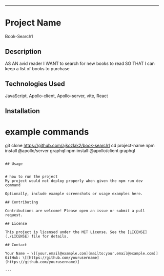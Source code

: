 ---

# Project Name
Book-Search1
## Description

AS AN avid reader
I WANT to search for new books to read
SO THAT I can keep a list of books to purchase

## Technologies Used

JavaScript, Apollo-client, Apollo-server, vite, React

## Installation

# example commands
git clone https://github.com/ajkozlak2/book-search1
cd project-name
npm install @apollo/server graphql
npm install @apollo/client graphql
```

## Usage


# how to run the project
My project would not deploy properly when given the npm run dev command

Optionally, include example screenshots or usage examples here.

## Contributing

Contributions are welcome! Please open an issue or submit a pull request.

## License

This project is licensed under the MIT License. See the [LICENSE](./LICENSE) file for details.

## Contact

Your Name – \[[your.email@example.com](mailto:your.email@example.com)]
GitHub: \[[https://github.com/yourusername](https://github.com/yourusername)]

---